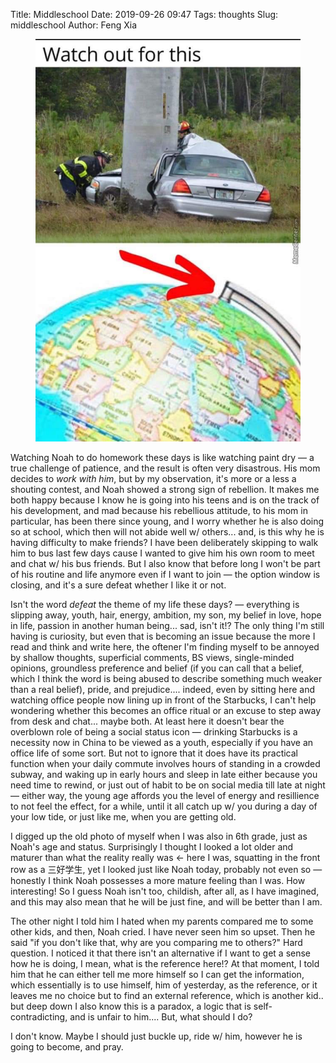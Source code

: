 Title: Middleschool
Date: 2019-09-26 09:47
Tags: thoughts
Slug: middleschool
Author: Feng Xia

<figure class="col l6 m6 s12">
  <img src="images/car%20hitting%20pole.jpg"/>
</figure>

Watching Noah to do homework these days is like watching paint dry
&mdash; a true challenge of patience, and the result is often very
disastrous. His mom decides to _work with him_, but by my observation,
it's more or a less a shouting contest, and Noah showed a strong sign
of rebellion. It makes me both happy because I know he is going into
his teens and is on the track of his development, and mad because his
rebellious attitude, to his mom in particular, has been there since
young, and I worry whether he is also doing so at school, which then
will not abide well w/ others... and, is this why he is having
difficulty to make friends? I have been deliberately skipping to walk
him to bus last few days cause I wanted to give him his own room to
meet and chat w/ his bus friends. But I also know that before long I
won't be part of his routine and life anymore even if I want to join
&mdash; the option window is closing, and it's a sure defeat whether I
like it or not.

Isn't the word _defeat_ the theme of my life these days? &mdash;
everything is slipping away, youth, hair, energy, ambition, my son, my
belief in love, hope in life, passion in another human being... sad,
isn't it!? The only thing I'm still having is curiosity, but even that
is becoming an issue because the more I read and think and write here,
the oftener I'm finding myself to be annoyed by shallow thoughts,
superficial comments, BS views, single-minded opinions, groundless
preference and belief (if you can call that a belief, which I think
the word is being abused to describe something much weaker than a
real belief), pride, and prejudice.... indeed, even by sitting here
and watching office people now lining up in front of the Starbucks, I
can't help wondering whether this becomes an office ritual or an
excuse to step away from desk and chat... maybe both. At least here it
doesn't bear the overblown role of being a social status icon &mdash;
drinking Starbucks is a necessity now in China to be viewed as a
youth, especially if you have an office life of some sort. But not to
ignore that it does have its practical function when your daily
commute involves hours of standing in a crowded subway, and waking up
in early hours and sleep in late either because you need time to
rewind, or just out of habit to be on social media till late at night
&mdash; either way, the young age affords you the level of energy and
resillience to not feel the effect, for a while, until it all catch
up w/ you during a day of your low tide, or just like me, when you are
getting old.

I digged up the old photo of myself when I was also in 6th grade, just
as Noah's age and status. Surprisingly I thought I looked a lot older
and maturer than what the reality really was &larr; here I was,
squatting in the front row as a 三好学生, yet I looked just like Noah
today, probably not even so &mdash; honestly I think Noah possesses a
more mature feeling than I was. How interesting! So I guess Noah isn't
too, childish, after all, as I have imagined, and this may also mean
that he will be just fine, and will be better than I am.

The other night I told him I hated when my parents compared me to some
other kids, and then, Noah cried. I have never seen him so upset. Then
he said "if you don't like that, why are you comparing me to others?"
Hard question. I noticed it that there isn't an alternative if I want
to get a sense how he is doing, I mean, what is the reference here!?
At that moment, I told him that he can either tell me more himself so
I can get the information, which essentially is to use himself, him of
yesterday, as the reference, or it leaves me no choice but to find
an external reference, which is another kid.. but deep down I also
know this is a paradox, a logic that is self-contradicting, and is
unfair to him.... But, what should I do?

I don't know. Maybe I should just buckle up, ride w/ him, however he
is going to become, and pray.
